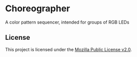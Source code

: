 # Choreographer

A color pattern sequencer, intended for groups of RGB LEDs

## License

This project is licensed under the [Mozilla Public License v2.0](https://www.mozilla.org/en-US/MPL/2.0/).

